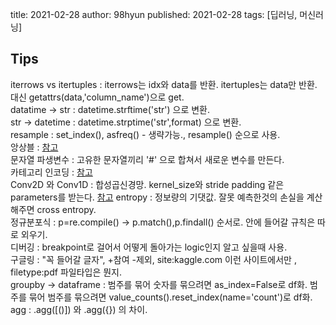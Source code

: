 title: 2021-02-28
author: 98hyun
published: 2021-02-28
tags: [딥러닝, 머신러닝]

<h2>Tips</h2>

iterrows vs itertuples : iterrows는 idx와 data를 반환. itertuples는 data만 반환. 대신 getattrs(data,'column_name')으로 get.  
datatime -> str : datetime.strftime('str') 으로 변환.  
str -> datetime : datetime.strptime('str',format) 으로 변환.  
resample : set_index(), asfreq() - 생략가능., resample() 순으로 사용.  
앙상블 : [참고](https://github.com/Sejong-Kaggle-Challengers/MAIN/issues/3)  
문자열 파생변수 : 고유한 문자열끼리 '#' 으로 합쳐서 새로운 변수를 만든다.  
카테고리 인코딩 : [참고](https://github.com/Sejong-Kaggle-Challengers/MAIN/issues/13)  
Conv2D 와 Conv1D : 합성곱신경망. kernel_size와 stride padding 같은 parameters를 받는다. [참고](https://github.com/Sejong-Kaggle-Challengers/MAIN/issues/22)
entropy : 정보량의 기댓값. 잘못 예측한것의 손실을 계산해주면 cross entropy.  
정규분포식 :  p=re.compile() -> p.match(),p.findall() 순서로. 안에 들어갈 규칙은 따로 외우기.  
디버깅 : breakpoint로 걸어서 어떻게 돌아가는 logic인지 알고 싶을때 사용.  
구글링 : "꼭 들어갈 글자", +참여 -제외, site:kaggle.com 이런 사이트에서만 , filetype:pdf 파일타입은 뭔지.  
groupby -> dataframe : 범주를 묶어 숫자를 묶으려면 as_index=False로 df화. 범주를 묶어 범주를 묶으려면 value_counts().reset_index(name='count')로 df화.  
agg : .agg([()]) 와 .agg({}) 의 차이.  
